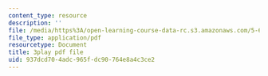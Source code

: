 ```yaml
---
content_type: resource
description: ''
file: /media/https%3A/open-learning-course-data-rc.s3.amazonaws.com/5-60-thermodynamics-kinetics-spring-2008/937dcd704adc965fdc90764e8a4c3ce2_jsoD3oZAAXI.pdf
file_type: application/pdf
resourcetype: Document
title: 3play pdf file
uid: 937dcd70-4adc-965f-dc90-764e8a4c3ce2
---
```

